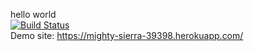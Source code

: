 hello world <br />
[![Build Status](https://travis-ci.org/albayrakonur/Xml-Handler.svg?branch=master)](https://travis-ci.org/albayrakonur/myDemoApp) <br />
Demo site: https://mighty-sierra-39398.herokuapp.com/ <br />